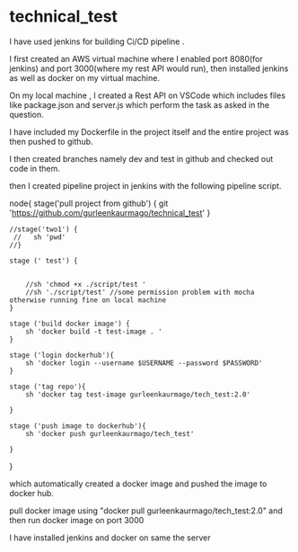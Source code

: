 # technical_test
I have used jenkins for building Ci/CD pipeline .

I first created an AWS virtual machine where I enabled port 8080(for jenkins) and port 3000(where my rest API would run), then installed jenkins as well as docker on my virtual machine.

On my local machine , I created a Rest API on VSCode which includes files like package.json and server.js which perform the task as asked in the question.

I have included my Dockerfile in the project itself and the entire project was then pushed to github.

I then created branches namely dev and test in github and checked out code in them.

then I created pipeline project in jenkins with the following pipeline script.

node{
    stage('pull project from github') {
        git 'https://github.com/gurleenkaurmago/technical_test'
    }
    
    //stage('two1') {
     //   sh 'pwd'
    //}
    
    stage (' test') { 
        
       
        //sh 'chmod +x ./script/test '
        //sh './script/test' //some permission problem with mocha otherwise running fine on local machine
    }
    
    stage ('build docker image') {
        sh 'docker build -t test-image . '
    }
    
    stage ('login dockerhub'){
        sh 'docker login --username $USERNAME --password $PASSWORD'
    }
    
    stage ('tag repo'){
        sh 'docker tag test-image gurleenkaurmago/tech_test:2.0'
        
    }
    
    stage ('push image to dockerhub'){
        sh 'docker push gurleenkaurmago/tech_test'
        
    }
}
    
which automatically created a docker image and pushed the image to docker hub.

pull docker image using "docker pull gurleenkaurmago/tech_test:2.0" and then run docker image on port 3000 

I have installed jenkins and docker on same the server
